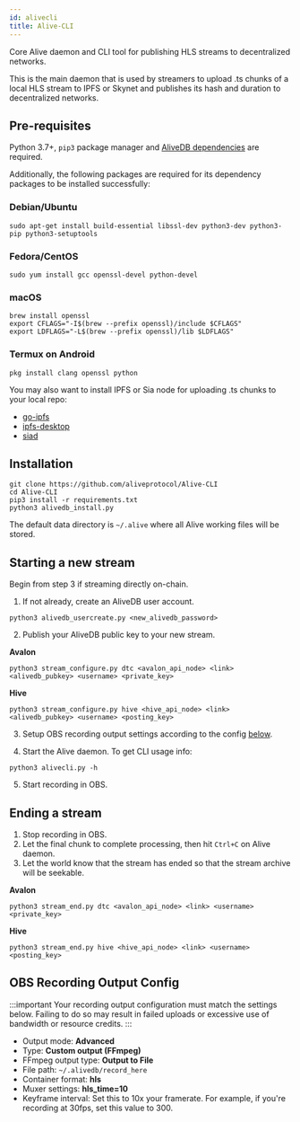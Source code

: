```yaml
---
id: alivecli
title: Alive-CLI
---
```


Core Alive daemon and CLI tool for publishing HLS streams to decentralized networks.

This is the main daemon that is used by streamers to upload .ts chunks of a local HLS stream to IPFS or Skynet and publishes its hash and duration to decentralized networks.

## Pre-requisites

Python 3.7+, `pip3` package manager and [AliveDB dependencies](alivedb.md#dependencies) are required.

Additionally, the following packages are required for its dependency packages to be installed successfully:

### Debian/Ubuntu

```
sudo apt-get install build-essential libssl-dev python3-dev python3-pip python3-setuptools
```

### Fedora/CentOS

```
sudo yum install gcc openssl-devel python-devel
```

### macOS

```
brew install openssl
export CFLAGS="-I$(brew --prefix openssl)/include $CFLAGS"
export LDFLAGS="-L$(brew --prefix openssl)/lib $LDFLAGS"
```

### Termux on Android

```
pkg install clang openssl python
```

You may also want to install IPFS or Sia node for uploading .ts chunks to your local repo:
* [go-ipfs](https://dist.ipfs.io/#go-ipfs)
* [ipfs-desktop](https://github.com/ipfs-shipyard/ipfs-desktop/releases)
* [siad](https://sia.tech/get-started)

## Installation

```
git clone https://github.com/aliveprotocol/Alive-CLI
cd Alive-CLI
pip3 install -r requirements.txt
python3 alivedb_install.py
```

The default data directory is `~/.alive` where all Alive working files will be stored.

## Starting a new stream

Begin from step 3 if streaming directly on-chain.

1. If not already, create an AliveDB user account.
```
python3 alivedb_usercreate.py <new_alivedb_password>
```

2. Publish your AliveDB public key to your new stream.

**Avalon**
```
python3 stream_configure.py dtc <avalon_api_node> <link> <alivedb_pubkey> <username> <private_key>
```

**Hive**
```
python3 stream_configure.py hive <hive_api_node> <link> <alivedb_pubkey> <username> <posting_key>
```

3. Setup OBS recording output settings according to the config [below](#obs-recording-output-config).

4. Start the Alive daemon. To get CLI usage info:
```
python3 alivecli.py -h
```

5. Start recording in OBS.

## Ending a stream

1. Stop recording in OBS.
2. Let the final chunk to complete processing, then hit `Ctrl+C` on Alive daemon.
3. Let the world know that the stream has ended so that the stream archive will be seekable.

**Avalon**
```
python3 stream_end.py dtc <avalon_api_node> <link> <username> <private_key>
```

**Hive**
```
python3 stream_end.py hive <hive_api_node> <link> <username> <posting_key>
```

## OBS Recording Output Config

:::important
Your recording output configuration must match the settings below. Failing to do so may result in failed uploads or excessive use of bandwidth or resource credits.
:::

- Output mode: **Advanced**
- Type: **Custom output (FFmpeg)**
- FFmpeg output type: **Output to File**
- File path: `~/.alivedb/record_here`
- Container format: **hls**
- Muxer settings: **hls_time=10**
- Keyframe interval: Set this to 10x your framerate. For example, if you're recording at 30fps, set this value to 300.